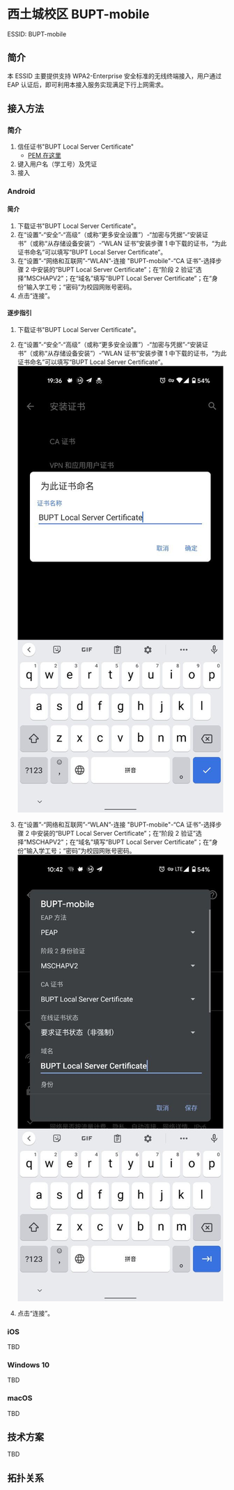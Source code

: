 # 西土城校区 BUPT-mobile

ESSID: BUPT-mobile
## 简介

本 ESSID 主要提供支持 WPA2-Enterprise 安全标准的无线终端接入，用户通过 EAP 认证后，即可利用本接入服务实现满足下行上网需求。
## 接入方法

### 简介

1. 信任证书"BUPT Local Server Certificate"
   - [PEM 在这里](./XTC-BUPT-mobile-assets/BUPT-Local-Server-Certificate.crt)
2. 键入用户名（学工号）及凭证
3. 接入
### Android

#### 简介

1. 下载证书"BUPT Local Server Certificate"。
2. 在“设置”-“安全”-“高级”（或称“更多安全设置”）-“加密与凭据”-“安装证书”（或称“从存储设备安装”）-“WLAN 证书”安装步骤 1 中下载的证书，“为此证书命名”可以填写“BUPT Local Server Certificate”。
3. 在“设置”-“网络和互联网”-“WLAN”-连接 "BUPT-mobile"-“CA 证书”-选择步骤 2 中安装的“BUPT Local Server Certificate”；在“阶段 2 验证”选择“MSCHAPV2”；在“域名”填写“BUPT Local Server Certificate”；在“身份”输入学工号；“密码”为校园网账号密码。
4. 点击“连接”。

#### 逐步指引

1. 下载证书"BUPT Local Server Certificate"。

2. 在“设置”-“安全”-“高级”（或称“更多安全设置”）-“加密与凭据”-“安装证书”（或称“从存储设备安装”）-“WLAN 证书”安装步骤 1 中下载的证书，“为此证书命名”可以填写“BUPT Local Server Certificate”。
    ![](./XTC-BUPT-mobile-assets/Android-guide-figure-1.png)

3. 在“设置”-“网络和互联网”-“WLAN”-连接 "BUPT-mobile"-“CA 证书”-选择步骤 2 中安装的“BUPT Local Server Certificate”；在“阶段 2 验证”选择“MSCHAPV2”；在“域名”填写“BUPT Local Server Certificate”；在“身份”输入学工号；“密码”为校园网账号密码。
    ![](./XTC-BUPT-mobile-assets/Android-guide-figure-2.png)

4. 点击“连接”。
### iOS

TBD
### Windows 10

TBD

### macOS

TBD
## 技术方案

TBD

## 拓扑关系

